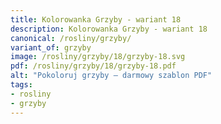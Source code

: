 ```yaml
---
title: Kolorowanka Grzyby - wariant 18
description: Kolorowanka Grzyby - wariant 18
canonical: /rosliny/grzyby/
variant_of: grzyby
image: /rosliny/grzyby/18/grzyby-18.svg
pdf: /rosliny/grzyby/18/grzyby-18.pdf
alt: "Pokoloruj grzyby – darmowy szablon PDF"
tags:
- rosliny
- grzyby
---
```

